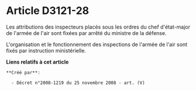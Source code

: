 # Article D3121-28

Les attributions des inspecteurs placés sous les ordres du chef d'état-major de l'armée de l'air sont fixées par arrêté du
ministre de la défense.

L'organisation et le fonctionnement des inspections de l'armée de l'air sont fixés par instruction ministérielle.

**Liens relatifs à cet article**

	**Créé par**:

	  - Décret n°2008-1219 du 25 novembre 2008 - art. (V)
